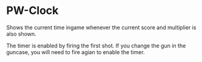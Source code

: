 # PW-Clock
Shows the current time ingame whenever the current score and multiplier is also shown.

The timer is enabled by firing the first shot. If you change the gun in the guncase, you will need to fire agian to enable the timer.
